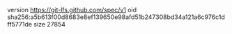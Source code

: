 version https://git-lfs.github.com/spec/v1
oid sha256:a5b613f00d8683e8ef139650e98afd51b247308bd34a121a6c976c1dff5771de
size 27854
